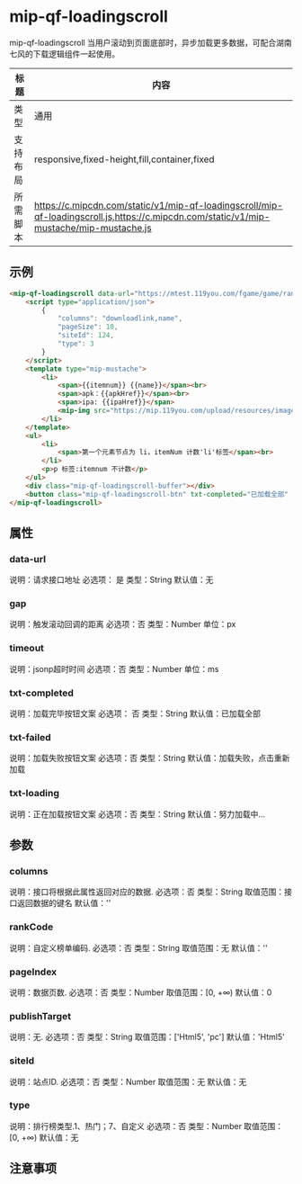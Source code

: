 # mip-qf-loadingscroll

mip-qf-loadingscroll 当用户滚动到页面底部时，异步加载更多数据，可配合湖南七风的下载逻辑组件一起使用。

标题|内容
----|----
类型|通用
支持布局|responsive,fixed-height,fill,container,fixed
所需脚本|https://c.mipcdn.com/static/v1/mip-qf-loadingscroll/mip-qf-loadingscroll.js,https://c.mipcdn.com/static/v1/mip-mustache/mip-mustache.js

## 示例
```html
<mip-qf-loadingscroll data-url="https://mtest.119you.com/fgame/game/ranking" gap="200" timeout="5">
    <script type="application/json">
        {
            "columns": "downloadlink,name",
            "pageSize": 10,
            "siteId": 124,
            "type": 3
        }
    </script>
    <template type="mip-mustache">
        <li>
            <span>{{itemnum}} {{name}}</span><br>
            <span>apk：{{apkHref}}</span><br>
            <span>ipa: {{ipaHref}}</span>
            <mip-img src="https://mip.119you.com/upload/resources/image/2018/09/10/369221_120x120.jpg?1536573125000"></mip-img>
        </li>
    </template>
    <ul>
        <li>
            <span>第一个元素节点为 li，itemNum 计数'li'标签</span><br>
        </li>
        <p>p 标签:itemnum 不计数</p>
    </ul>
    <div class="mip-qf-loadingscroll-buffer"></div>
    <button class="mip-qf-loadingscroll-btn" txt-completed="已加载全部" txt-failed="加载失败，点击重新加载" txt-loading="努力加载中...">加载更多</button>
</mip-qf-loadingscroll>
```
## 属性

### data-url

说明：请求接口地址
必选项： 是
类型：String
默认值：无

### gap

说明：触发滚动回调的距离
必选项：否
类型：Number
单位：px

### timeout

说明：jsonp超时时间
必选项：否
类型：Number
单位：ms

### txt-completed

说明：加载完毕按钮文案
必选项： 否
类型：String
默认值：已加载全部

### txt-failed

说明：加载失败按钮文案
必选项：否
类型：String
默认值：加载失败，点击重新加载

### txt-loading

说明：正在加载按钮文案
必选项：否
类型：String
默认值：努力加载中...

## 参数

### columns

说明：接口将根据此属性返回对应的数据.
必选项：否
类型：String
取值范围：接口返回数据的键名
默认值：''

### rankCode

说明：自定义榜单编码.
必选项：否
类型：String
取值范围：无
默认值：''

### pageIndex

说明：数据页数.
必选项：否
类型：Number
取值范围：[0, +∞)
默认值：0

### publishTarget

说明：无.
必选项：否
类型：String
取值范围：['Html5', 'pc']
默认值：'Html5'

### siteId

说明：站点ID.
必选项：否
类型：Number
取值范围：无
默认值：无

### type

说明：排行榜类型.1、热门；7、自定义
必选项：否
类型：Number
取值范围：[0, +∞)
默认值：无

## 注意事项

